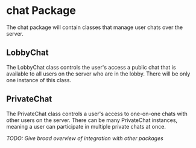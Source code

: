 # chat Package

The chat package will contain classes that manage user chats over the server.

## LobbyChat
The LobbyChat class controls the user's access a public chat that is available to all users on the server who are in the lobby.  There will be only one instance of this class.

## PrivateChat
The PrivateChat class controls a user's access to one-on-one chats with other users on the server.  There can be many PrivateChat instances, meaning a user can participate in multiple private chats at once.

*TODO: Give broad overview of integration with other packages*
